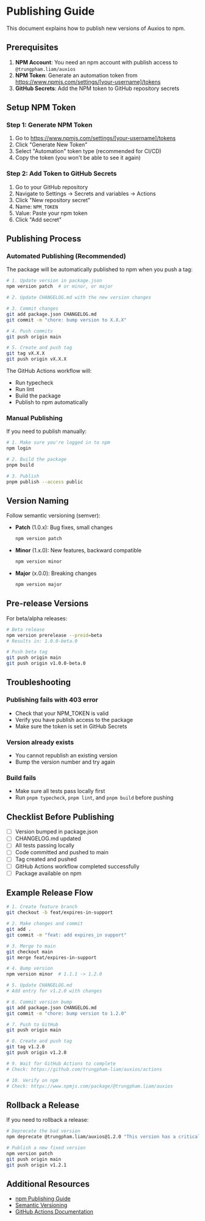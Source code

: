 # Publishing Guide

This document explains how to publish new versions of Auxios to npm.

## Prerequisites

1. **NPM Account**: You need an npm account with publish access to `@trungpham.liam/auxios`
2. **NPM Token**: Generate an automation token from https://www.npmjs.com/settings/[your-username]/tokens
3. **GitHub Secrets**: Add the NPM token to GitHub repository secrets

## Setup NPM Token

### Step 1: Generate NPM Token

1. Go to https://www.npmjs.com/settings/[your-username]/tokens
2. Click "Generate New Token"
3. Select "Automation" token type (recommended for CI/CD)
4. Copy the token (you won't be able to see it again)

### Step 2: Add Token to GitHub Secrets

1. Go to your GitHub repository
2. Navigate to Settings → Secrets and variables → Actions
3. Click "New repository secret"
4. Name: `NPM_TOKEN`
5. Value: Paste your npm token
6. Click "Add secret"

## Publishing Process

### Automated Publishing (Recommended)

The package will be automatically published to npm when you push a tag:

```bash
# 1. Update version in package.json
npm version patch  # or minor, or major

# 2. Update CHANGELOG.md with the new version changes

# 3. Commit changes
git add package.json CHANGELOG.md
git commit -m "chore: bump version to X.X.X"

# 4. Push commits
git push origin main

# 5. Create and push tag
git tag vX.X.X
git push origin vX.X.X
```

The GitHub Actions workflow will:
- Run typecheck
- Run lint
- Build the package
- Publish to npm automatically

### Manual Publishing

If you need to publish manually:

```bash
# 1. Make sure you're logged in to npm
npm login

# 2. Build the package
pnpm build

# 3. Publish
pnpm publish --access public
```

## Version Naming

Follow semantic versioning (semver):

- **Patch** (1.0.x): Bug fixes, small changes
  ```bash
  npm version patch
  ```

- **Minor** (1.x.0): New features, backward compatible
  ```bash
  npm version minor
  ```

- **Major** (x.0.0): Breaking changes
  ```bash
  npm version major
  ```

## Pre-release Versions

For beta/alpha releases:

```bash
# Beta release
npm version prerelease --preid=beta
# Results in: 1.0.0-beta.0

# Push beta tag
git push origin main
git push origin v1.0.0-beta.0
```

## Troubleshooting

### Publishing fails with 403 error

- Check that your NPM_TOKEN is valid
- Verify you have publish access to the package
- Make sure the token is set in GitHub Secrets

### Version already exists

- You cannot republish an existing version
- Bump the version number and try again

### Build fails

- Make sure all tests pass locally first
- Run `pnpm typecheck`, `pnpm lint`, and `pnpm build` before pushing

## Checklist Before Publishing

- [ ] Version bumped in package.json
- [ ] CHANGELOG.md updated
- [ ] All tests passing locally
- [ ] Code committed and pushed to main
- [ ] Tag created and pushed
- [ ] GitHub Actions workflow completed successfully
- [ ] Package available on npm

## Example Release Flow

```bash
# 1. Create feature branch
git checkout -b feat/expires-in-support

# 2. Make changes and commit
git add .
git commit -m "feat: add expires_in support"

# 3. Merge to main
git checkout main
git merge feat/expires-in-support

# 4. Bump version
npm version minor  # 1.1.1 -> 1.2.0

# 5. Update CHANGELOG.md
# Add entry for v1.2.0 with changes

# 6. Commit version bump
git add package.json CHANGELOG.md
git commit -m "chore: bump version to 1.2.0"

# 7. Push to GitHub
git push origin main

# 8. Create and push tag
git tag v1.2.0
git push origin v1.2.0

# 9. Wait for GitHub Actions to complete
# Check: https://github.com/trungpham-liam/auxios/actions

# 10. Verify on npm
# Check: https://www.npmjs.com/package/@trungpham.liam/auxios
```

## Rollback a Release

If you need to rollback a release:

```bash
# Deprecate the bad version
npm deprecate @trungpham.liam/auxios@1.2.0 "This version has a critical bug"

# Publish a new fixed version
npm version patch
git push origin main
git push origin v1.2.1
```

## Additional Resources

- [npm Publishing Guide](https://docs.npmjs.com/packages-and-modules/contributing-packages-to-the-registry)
- [Semantic Versioning](https://semver.org/)
- [GitHub Actions Documentation](https://docs.github.com/en/actions)
